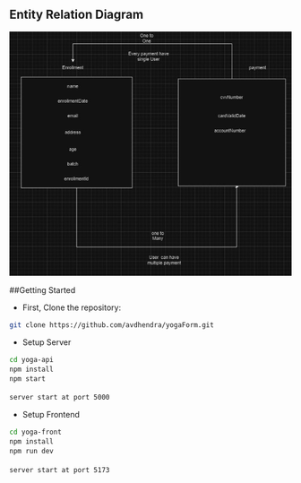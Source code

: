 ## Entity Relation Diagram

![er diagram](https://github.com/avdhendra/yogaForm/blob/master/entity%20relation.JPG)


##Getting Started

- First, Clone the repository:

```bash
git clone https://github.com/avdhendra/yogaForm.git
```

- Setup Server
```bash
cd yoga-api
npm install
npm start

server start at port 5000
```

- Setup Frontend
```bash
cd yoga-front
npm install
npm run dev

server start at port 5173
```


